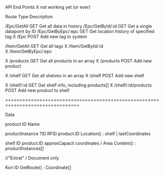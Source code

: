 API End Points
X not working yet (or ever)

Route                   Type    Description

/Epc/GetAll             GET     Get all data in history
/Epc/GetById/:id        GET     Get a single datapoint by ID
/Epc/GetByEpc/:epc      GET     Get location history of specified tag
X /Epc                    POST    Add new tag to system

/Item/GetAll            GET     Get all tags
X /Item/GetById/:id       
X /Item/GetByEpc/:epc

X /products               GET     Get all products in an array
X /products               POST    Add new product

X /shelf                  GET     Get all shelves in an array
X /shelf                  POST    Add new shelf

X /shelf/:id              GET     Get shelf info, including products[]
X /shelf/:id/products     POST    Add new product to shelf

================================================================================

Data

product
    ID
    Name

productInstance
    ?ID
    RFID
    product.ID
    Location() : shelf | lastCoordinates

shelf
    ID
    product.ID
    approxCapacit
    coordinates / Area
    Content() : productInstances[]

//"Extrat" / Document only

Kori
    ID
    GetRoute() : Coordinate[]
